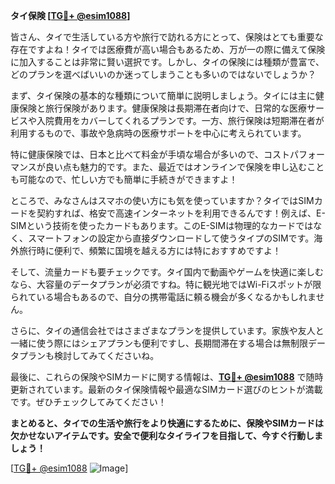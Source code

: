 **タイ保険 [[TG💪+ @esim1088](https://t.me/s/esim1088)]**

皆さん、タイで生活している方や旅行で訪れる方にとって、保険はとても重要な存在ですよね！タイでは医療費が高い場合もあるため、万が一の際に備えて保険に加入することは非常に賢い選択です。しかし、タイの保険には種類が豊富で、どのプランを選べばいいのか迷ってしまうことも多いのではないでしょうか？

まず、タイ保険の基本的な種類について簡単に説明しましょう。タイには主に健康保険と旅行保険があります。健康保険は長期滞在者向けで、日常的な医療サービスや入院費用をカバーしてくれるプランです。一方、旅行保険は短期滞在者が利用するもので、事故や急病時の医療サポートを中心に考えられています。

特に健康保険では、日本と比べて料金が手頃な場合が多いので、コストパフォーマンスが良い点も魅力的です。また、最近ではオンラインで保険を申し込むことも可能なので、忙しい方でも簡単に手続きができますよ！

ところで、みなさんはスマホの使い方にも気を使っていますか？タイではSIMカードを契約すれば、格安で高速インターネットを利用できるんです！例えば、E-SIMという技術を使ったカードもあります。このE-SIMは物理的なカードではなく、スマートフォンの設定から直接ダウンロードして使うタイプのSIMです。海外旅行時に便利で、頻繁に国境を越える方には特におすすめですよ！

そして、流量カードも要チェックです。タイ国内で動画やゲームを快適に楽しむなら、大容量のデータプランが必須ですね。特に観光地ではWi-Fiスポットが限られている場合もあるので、自分の携帯電話に頼る機会が多くなるかもしれません。

さらに、タイの通信会社ではさまざまなプランを提供しています。家族や友人と一緒に使う際にはシェアプランも便利ですし、長期間滞在する場合は無制限データプランも検討してみてくださいね。

最後に、これらの保険やSIMカードに関する情報は、**[TG💪+ @esim1088](https://t.me/s/esim1088)** で随時更新されています。最新のタイ保険情報や最適なSIMカード選びのヒントが満載です。ぜひチェックしてみてください！

**まとめると、タイでの生活や旅行をより快適にするために、保険やSIMカードは欠かせないアイテムです。安全で便利なタイライフを目指して、今すぐ行動しましょう！**

[[TG💪+ @esim1088](https://t.me/s/esim1088) ![Image](https://i.postimg.cc/Y0z9fWf4/image.png)]